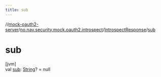 ```yaml
---
title: sub
---
```

//[mock-oauth2-server](../../../index.html)/[no.nav.security.mock.oauth2.introspect](../index.html)/[IntrospectResponse](index.html)/[sub](sub.html)



# sub



[jvm]\
val [sub](sub.html): [String](https://kotlinlang.org/api/latest/jvm/stdlib/kotlin/-string/index.html)? = null




